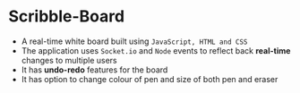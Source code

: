 # Scribble-Board
* A real-time white board built using `JavaScript, HTML and CSS`
* The application uses `Socket.io` and `Node` events to reflect back **real-time** changes to multiple users
* It has **undo-redo** features for the board
* It has option to change colour of pen and size of both pen and eraser